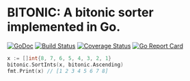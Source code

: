 # BITONIC: A bitonic sorter implemented in Go.

[![GoDoc](https://godoc.org/github.com/ebiiim/bitonic?status.svg)](https://godoc.org/github.com/ebiiim/bitonic)
[![Build Status](https://travis-ci.org/ebiiim/bitonic.svg?branch=master)](https://travis-ci.org/ebiiim/bitonic)
[![Coverage Status](https://coveralls.io/repos/github/ebiiim/bitonic/badge.svg?branch=master)](https://coveralls.io/github/ebiiim/bitonic?branch=master)
[![Go Report Card](https://goreportcard.com/badge/github.com/ebiiim/bitonic)](https://goreportcard.com/report/github.com/ebiiim/bitonic)

```go
x := []int{8, 7, 6, 5, 4, 3, 2, 1}
bitonic.SortInts(x, bitonic.Ascending)
fmt.Print(x) // [1 2 3 4 5 6 7 8]
```
